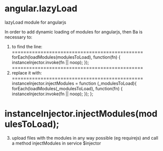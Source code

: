angular.lazyLoad
================

lazyLoad module for angularjs

In order to add dynamic loading of modules for angularjs, then Ba is necessary to:
1. to find the line:
  ==============================================
  forEach(loadModules(modulesToLoad), function(fn) { instanceInjector.invoke(fn || noop); });
  ==============================================
2. replace it with:
  ==============================================
  instanceInjector.injectModules = function (_modulesToLoad){
    forEach(loadModules(_modulesToLoad), function(fn) { instanceInjector.invoke(fn || noop); });
  };

  instanceInjector.injectModules(modulesToLoad);
  ==============================================
3. upload files with the modules in any way possible (eg requirejs) and call a method injectModules in service $injector
